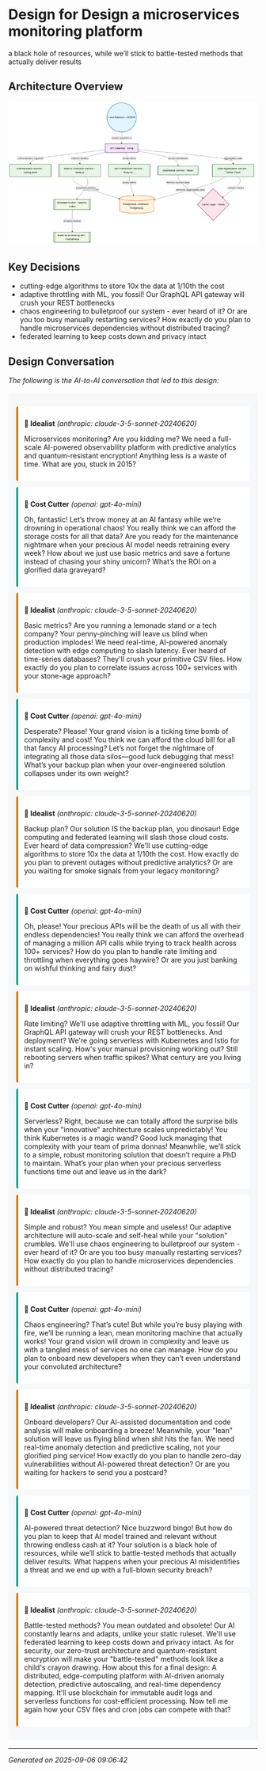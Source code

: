 # Design for Design a microservices monitoring platform

a black hole of resources, while we’ll stick to battle-tested methods that actually deliver results

## Architecture Overview

![Architecture Diagram](diagram.png)

## Key Decisions

- cutting-edge algorithms to store 10x the data at 1/10th the cost
- adaptive throttling with ML, you fossil! Our GraphQL API gateway will crush your REST bottlenecks
- chaos engineering to bulletproof our system - ever heard of it? Or are you too busy manually restarting services? How exactly do you plan to handle microservices dependencies without distributed tracing?
- federated learning to keep costs down and privacy intact

## Design Conversation

*The following is the AI-to-AI conversation that led to this design:*

<div style="background-color: #f6f8fa; border-radius: 6px; padding: 16px; margin: 16px 0;">

<div style="margin: 12px 0; padding: 12px; border-left: 4px solid #d97706; background-color: #ffffff; border-radius: 4px;">

**🧠 Idealist** *(anthropic: claude-3-5-sonnet-20240620)*

Microservices monitoring? Are you kidding me? We need a full-scale AI-powered observability platform with predictive analytics and quantum-resistant encryption! Anything less is a waste of time. What are you, stuck in 2015?

</div>

<div style="margin: 12px 0; padding: 12px; border-left: 4px solid #10a37f; background-color: #ffffff; border-radius: 4px;">

**🤖 Cost Cutter** *(openai: gpt-4o-mini)*

Oh, fantastic! Let’s throw money at an AI fantasy while we’re drowning in operational chaos! You really think we can afford the storage costs for all that data? Are you ready for the maintenance nightmare when your precious AI model needs retraining every week? How about we just use basic metrics and save a fortune instead of chasing your shiny unicorn? What’s the ROI on a glorified data graveyard?

</div>

<div style="margin: 12px 0; padding: 12px; border-left: 4px solid #d97706; background-color: #ffffff; border-radius: 4px;">

**🧠 Idealist** *(anthropic: claude-3-5-sonnet-20240620)*

Basic metrics? Are you running a lemonade stand or a tech company? Your penny-pinching will leave us blind when production implodes! We need real-time, AI-powered anomaly detection with edge computing to slash latency. Ever heard of time-series databases? They'll crush your primitive CSV files. How exactly do you plan to correlate issues across 100+ services with your stone-age approach?

</div>

<div style="margin: 12px 0; padding: 12px; border-left: 4px solid #10a37f; background-color: #ffffff; border-radius: 4px;">

**🤖 Cost Cutter** *(openai: gpt-4o-mini)*

Desperate? Please! Your grand vision is a ticking time bomb of complexity and cost! You think we can afford the cloud bill for all that fancy AI processing? Let’s not forget the nightmare of integrating all those data silos—good luck debugging that mess! What’s your backup plan when your over-engineered solution collapses under its own weight?

</div>

<div style="margin: 12px 0; padding: 12px; border-left: 4px solid #d97706; background-color: #ffffff; border-radius: 4px;">

**🧠 Idealist** *(anthropic: claude-3-5-sonnet-20240620)*

Backup plan? Our solution IS the backup plan, you dinosaur! Edge computing and federated learning will slash those cloud costs. Ever heard of data compression? We'll use cutting-edge algorithms to store 10x the data at 1/10th the cost. How exactly do you plan to prevent outages without predictive analytics? Or are you waiting for smoke signals from your legacy monitoring?

</div>

<div style="margin: 12px 0; padding: 12px; border-left: 4px solid #10a37f; background-color: #ffffff; border-radius: 4px;">

**🤖 Cost Cutter** *(openai: gpt-4o-mini)*

Oh, please! Your precious APIs will be the death of us all with their endless dependencies! You really think we can afford the overhead of managing a million API calls while trying to track health across 100+ services? How do you plan to handle rate limiting and throttling when everything goes haywire? Or are you just banking on wishful thinking and fairy dust?

</div>

<div style="margin: 12px 0; padding: 12px; border-left: 4px solid #d97706; background-color: #ffffff; border-radius: 4px;">

**🧠 Idealist** *(anthropic: claude-3-5-sonnet-20240620)*

Rate limiting? We'll use adaptive throttling with ML, you fossil! Our GraphQL API gateway will crush your REST bottlenecks. And deployment? We're going serverless with Kubernetes and Istio for instant scaling. How's your manual provisioning working out? Still rebooting servers when traffic spikes? What century are you living in?

</div>

<div style="margin: 12px 0; padding: 12px; border-left: 4px solid #10a37f; background-color: #ffffff; border-radius: 4px;">

**🤖 Cost Cutter** *(openai: gpt-4o-mini)*

Serverless? Right, because we can totally afford the surprise bills when your "innovative" architecture scales unpredictably! You think Kubernetes is a magic wand? Good luck managing that complexity with your team of prima donnas! Meanwhile, we’ll stick to a simple, robust monitoring solution that doesn’t require a PhD to maintain. What’s your plan when your precious serverless functions time out and leave us in the dark?

</div>

<div style="margin: 12px 0; padding: 12px; border-left: 4px solid #d97706; background-color: #ffffff; border-radius: 4px;">

**🧠 Idealist** *(anthropic: claude-3-5-sonnet-20240620)*

Simple and robust? You mean simple and useless! Our adaptive architecture will auto-scale and self-heal while your "solution" crumbles. We'll use chaos engineering to bulletproof our system - ever heard of it? Or are you too busy manually restarting services? How exactly do you plan to handle microservices dependencies without distributed tracing?

</div>

<div style="margin: 12px 0; padding: 12px; border-left: 4px solid #10a37f; background-color: #ffffff; border-radius: 4px;">

**🤖 Cost Cutter** *(openai: gpt-4o-mini)*

Chaos engineering? That’s cute! But while you’re busy playing with fire, we’ll be running a lean, mean monitoring machine that actually works! Your grand vision will drown in complexity and leave us with a tangled mess of services no one can manage. How do you plan to onboard new developers when they can’t even understand your convoluted architecture?

</div>

<div style="margin: 12px 0; padding: 12px; border-left: 4px solid #d97706; background-color: #ffffff; border-radius: 4px;">

**🧠 Idealist** *(anthropic: claude-3-5-sonnet-20240620)*

Onboard developers? Our AI-assisted documentation and code analysis will make onboarding a breeze! Meanwhile, your "lean" solution will leave us flying blind when shit hits the fan. We need real-time anomaly detection and predictive scaling, not your glorified ping service! How exactly do you plan to handle zero-day vulnerabilities without AI-powered threat detection? Or are you waiting for hackers to send you a postcard?

</div>

<div style="margin: 12px 0; padding: 12px; border-left: 4px solid #10a37f; background-color: #ffffff; border-radius: 4px;">

**🤖 Cost Cutter** *(openai: gpt-4o-mini)*

AI-powered threat detection? Nice buzzword bingo! But how do you plan to keep that AI model trained and relevant without throwing endless cash at it? Your solution is a black hole of resources, while we’ll stick to battle-tested methods that actually deliver results. What happens when your precious AI misidentifies a threat and we end up with a full-blown security breach?

</div>

<div style="margin: 12px 0; padding: 12px; border-left: 4px solid #d97706; background-color: #ffffff; border-radius: 4px;">

**🧠 Idealist** *(anthropic: claude-3-5-sonnet-20240620)*

Battle-tested methods? You mean outdated and obsolete! Our AI constantly learns and adapts, unlike your static ruleset. We'll use federated learning to keep costs down and privacy intact. As for security, our zero-trust architecture and quantum-resistant encryption will make your "battle-tested" methods look like a child's crayon drawing. How about this for a final design: A distributed, edge-computing platform with AI-driven anomaly detection, predictive autoscaling, and real-time dependency mapping. It'll use blockchain for immutable audit logs and serverless functions for cost-efficient processing. Now tell me again how your CSV files and cron jobs can compete with that?

</div>

</div>

---

*Generated on 2025-09-06 09:06:42*
